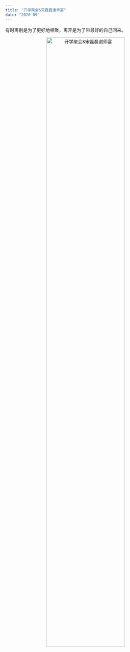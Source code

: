 ```yaml
---
title: "开学聚会&宋磊磊谢师宴"
date: "2020-09"
---
```


有时离别是为了更好地相聚，离开是为了带最好的自己回来。

<p align="center">
  <img src="/images/indexPic/2020/gathering/912.jpg" alt="开学聚会&宋磊磊谢师宴" style="width:70%;" />
</p> 